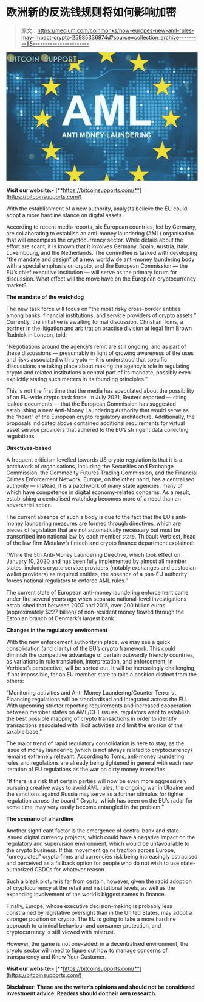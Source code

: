 # 欧洲新的反洗钱规则将如何影响加密

> 原文：<https://medium.com/coinmonks/how-europes-new-aml-rules-may-impact-crypto-25985336974d?source=collection_archive---------85----------------------->

![](img/ed9b113899c24b00fe43a76d79719169.png)

**Visit our website:-** [**https://bitcoinsupports.com/**](https://bitcoinsupports.com/)

With the establishment of a new authority, analysts believe the EU could adopt a more hardline stance on digital assets.

According to recent media reports, six European countries, led by Germany, are collaborating to establish an anti-money laundering (AML) organisation that will encompass the cryptocurrency sector. While details about the effort are scant, it is known that it involves Germany, Spain, Austria, Italy, Luxembourg, and the Netherlands. The committee is tasked with developing “the mandate and design” of a new worldwide anti-money laundering body with a special emphasis on crypto, and the European Commission — the EU’s chief executive institution — will serve as the primary forum for discussion. What effect will the move have on the European cryptocurrency market?

**The mandate of the watchdog**

The new task force will focus on “the most risky cross-border entities among banks, financial institutions, and service providers of crypto assets.” Currently, the initiative is awaiting formal discussion. Christian Toms, a partner in the litigation and arbitration practise division at legal firm Brown Rudnick in London, told:

“Negotiations around the agency’s remit are still ongoing, and as part of these discussions — presumably in light of growing awareness of the uses and risks associated with crypto — it is understood that specific discussions are taking place about making the agency’s role in regulating crypto and related institutions a central part of its mandate, possibly even explicitly stating such matters in its founding principles.”

This is not the first time that the media has speculated about the possibility of an EU-wide crypto task force. In July 2021, Reuters reported — citing leaked documents — that the European Commission has suggested establishing a new Anti-Money Laundering Authority that would serve as the “heart” of the European crypto regulatory architecture. Additionally, the proposals indicated above contained additional requirements for virtual asset service providers that adhered to the EU’s stringent data collecting regulations.

**Directives-based**

A frequent criticism levelled towards US crypto regulation is that it is a patchwork of organisations, including the Securities and Exchange Commission, the Commodity Futures Trading Commission, and the Financial Crimes Enforcement Network. Europe, on the other hand, has a centralised authority — instead, it is a patchwork of many state agencies, many of which have competence in digital economy-related concerns. As a result, establishing a centralised watchdog becomes more of a need than an adversarial action.

The current absence of such a body is due to the fact that the EU’s anti-money laundering measures are formed through directives, which are pieces of legislation that are not automatically necessary but must be transcribed into national law by each member state. Thibault Verbiest, head of the law firm Metalaw’s fintech and crypto finance department explained:

“While the 5th Anti-Money Laundering Directive, which took effect on January 10, 2020 and has been fully implemented by almost all member states, includes crypto service providers (notably exchanges and custodian wallet providers) as required entities, the absence of a pan-EU authority forces national regulators to enforce AML rules.”

The current state of European anti-money laundering enforcement came under fire several years ago when separate national-level investigations established that between 2007 and 2015, over 200 billion euros (approximately $227 billion) of non-resident money flowed through the Estonian branch of Denmark’s largest bank.

**Changes in the regulatory environment**

With the new enforcement authority in place, we may see a quick consolidation (and clarity) of the EU’s crypto framework. This could diminish the competitive advantage of certain outwardly friendly countries, as variations in rule translation, interpretation, and enforcement, in Verbiest’s perspective, will be sorted out. It will be increasingly challenging, if not impossible, for an EU member state to take a position distinct from the others:

“Monitoring activities and Anti-Money Laundering/Counter-Terrorist Financing regulations will be standardised and integrated across the EU. With upcoming stricter reporting requirements and increased cooperation between member states on AML/CFT issues, regulators want to establish the best possible mapping of crypto transactions in order to identify transactions associated with illicit activities and limit the erosion of the taxable base.”

The major trend of rapid regulatory consolidation is here to stay, as the issue of money laundering (which is not always related to cryptocurrency) remains extremely relevant. According to Toms, anti-money laundering rules and regulations are already being tightened in general with each new iteration of EU regulations as the war on dirty money intensifies:

“If there is a risk that certain parties will now be even more aggressively pursuing creative ways to avoid AML rules, the ongoing war in Ukraine and the sanctions against Russia may serve as a further stimulus for tighter regulation across the board.” Crypto, which has been on the EU’s radar for some time, may very easily become entangled in the problem.”

**The scenario of a hardline**

Another significant factor is the emergence of central bank and state-issued digital currency projects, which could have a negative impact on the regulatory and supervision environment, which would be unfavourable to the crypto business. If this movement gains traction across Europe, “unregulated” crypto firms and currencies risk being increasingly ostracised and perceived as a fallback option for people who do not wish to use state-authorized CBDCs for whatever reason.

Such a bleak picture is far from certain, however, given the rapid adoption of cryptocurrency at the retail and institutional levels, as well as the expanding involvement of the world’s biggest names in finance.

Finally, Europe, whose executive decision-making is probably less constrained by legislative oversight than in the United States, may adopt a stronger position on crypto. The EU is going to take a more hardline approach to criminal behaviour and consumer protection, and cryptocurrency is still viewed with mistrust.

However, the game is not one-sided: in a decentralised environment, the crypto sector will need to figure out how to manage concerns of transparency and Know Your Customer.

**Visit our website:-** [**https://bitcoinsupports.com/**](https://bitcoinsupports.com/)

**Disclaimer: These are the writer’s opinions and should not be considered investment advice. Readers should do their own research.**